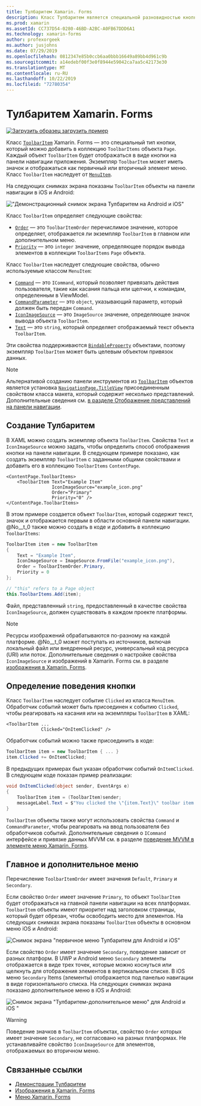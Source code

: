 ```yaml
---
title: Тулбаритем Xamarin. Forms
description: Класс Тулбаритем является специальной разновидностью кнопки, используемой на панели навигации приложения.
ms.prod: xamarin
ms.assetId: CC737D54-0280-46BD-A2BC-A0FB67DDD6A1
ms.technology: xamarin-forms
author: profexorgeek
ms.author: jusjohns
ms.date: 07/29/2019
ms.openlocfilehash: 0812347e85b0ccb6aa0bbb16649a89bb4d961c9b
ms.sourcegitcommit: a14edebf00f3e0f8944e59042ca7aa5c42173e30
ms.translationtype: MT
ms.contentlocale: ru-RU
ms.lasthandoff: 10/22/2019
ms.locfileid: "72780354"
---
```

# <a name="xamarinforms-toolbaritem"></a>Тулбаритем Xamarin. Forms

[![Загрузить образец](~/media/shared/download.png) загрузить пример](https://docs.microsoft.com/samples/xamarin/xamarin-forms-samples/userinterface-toolbaritem/)

Класс [`ToolbarItem`](xref:Xamarin.Forms.ToolbarItem) Xamarin. Forms — это специальный тип кнопки, который можно добавить в коллекцию `ToolbarItems` объекта `Page`. Каждый объект `ToolbarItem` будет отображаться в виде кнопки на панели навигации приложения. Экземпляр `ToolbarItem` может иметь значок и отображаться как первичный или вторичный элемент меню. Класс `ToolbarItem` наследует от [`MenuItem`](xref:Xamarin.Forms.MenuItem).

На следующих снимках экрана показаны `ToolbarItem` объекты на панели навигации в iOS и Android:

!["Демонстрационный снимок экрана Тулбаритем на Android и iOS"](toolbaritem-images/toolbaritem-device-screenshot.png "Демонстрационный снимок экрана Тулбаритем на устройствах Android и iOS")

Класс `ToolbarItem` определяет следующие свойства:

* [`Order`](xref:Xamarin.Forms.ToolbarItem.Order) — это `ToolbarItemOrder` перечислимое значение, которое определяет, отображается ли экземпляр `ToolbarItem` в главном или дополнительном меню.
* [`Priority`](xref:Xamarin.Forms.ToolbarItem.Priority) — это `integer` значение, определяющее порядок вывода элементов в коллекции `ToolbarItems` `Page` объекта.

Класс `ToolbarItem` наследует следующие свойства, обычно используемые классом `MenuItem`:

* [`Command`](xref:Xamarin.Forms.MenuItem.Command) — это `ICommand`, который позволяет привязать действия пользователя, такие как касания пальца или щелчки, к командам, определенным в ViewModel.
* [`CommandParameter`](xref:Xamarin.Forms.MenuItem.CommandParameter) — это `object`, указывающий параметр, который должен быть передан `Command`.
* [`IconImageSource`](xref:Xamarin.Forms.MenuItem.IconImageSource) — это `ImageSource` значение, определяющее значок вывода объекта `ToolbarItem`.
* [`Text`](xref:Xamarin.Forms.MenuItem.Text) — это `string`, который определяет отображаемый текст объекта `ToolbarItem`.

Эти свойства поддерживаются [`BindableProperty`](xref:Xamarin.Forms.BindableProperty) объектами, поэтому экземпляр `ToolbarItem` может быть целевым объектом привязок данных.

> [!NOTE]
> Альтернативой созданию панели инструментов из [`ToolbarItem`](xref:Xamarin.Forms.ToolbarItem) объектов является установка [`NavigationPage.TitleView`](xref:Xamarin.Forms.NavigationPage.TitleViewProperty) присоединенным свойством класса макета, который содержит несколько представлений. Дополнительные сведения см. [в разделе Отображение представлений на панели навигации](~/xamarin-forms/app-fundamentals/navigation/hierarchical.md#displaying-views-in-the-navigation-bar).

## <a name="create-a-toolbaritem"></a>Создание Тулбаритем

В XAML можно создать экземпляр объекта `ToolbarItem`. Свойства `Text` и `IconImageSource` можно задать, чтобы определить способ отображения кнопки на панели навигации. В следующем примере показано, как создать экземпляр `ToolbarItem` с заданными общими свойствами и добавить его в коллекцию `ToolbarItems` `ContentPage`.

```xaml
<ContentPage.ToolbarItems>
    <ToolbarItem Text="Example Item"
                 IconImageSource="example_icon.png"
                 Order="Primary"
                 Priority="0" />
</ContentPage.ToolbarItems>
```

В этом примере создается объект `ToolbarItem`, который содержит текст, значок и отображается первым в области основной панели навигации. @No__t_0 также можно создать в коде и добавить в коллекцию `ToolbarItems`:

```csharp
ToolbarItem item = new ToolbarItem
{
    Text = "Example Item",
    IconImageSource = ImageSource.FromFile("example_icon.png"),
    Order = ToolbarItemOrder.Primary,
    Priority = 0
};

// "this" refers to a Page object
this.ToolbarItems.Add(item);
```

Файл, представленный `string`, предоставленный в качестве свойства `IconImageSource`, должен существовать в каждом проекте платформы.

> [!NOTE]
> Ресурсы изображений обрабатываются по-разному на каждой платформе. @No__t_0 может поступать из источников, включая локальный файл или внедренный ресурс, универсальный код ресурса (URI) или поток. Дополнительные сведения о настройке свойства `IconImageSource` и изображений в Xamarin. Forms см. в разделе [изображения в Xamarin. Forms](~/xamarin-forms/user-interface/images.md).

## <a name="define-button-behavior"></a>Определение поведения кнопки

Класс `ToolbarItem` наследует событие `Clicked` из класса `MenuItem`. Обработчик событий может быть присоединен к событию `Clicked`, чтобы реагировать на касания или на экземпляры `ToolbarItem` в XAML:

```xaml
<ToolbarItem ...
             Clicked="OnItemClicked" />
```

Обработчик событий можно также присоединить в коде:

```csharp
ToolbarItem item = new ToolbarItem { ... }
item.Clicked += OnItemClicked;
```

В предыдущих примерах был указан обработчик событий `OnItemClicked`. В следующем коде показан пример реализации:

```csharp
void OnItemClicked(object sender, EventArgs e)
{
    ToolbarItem item = (ToolbarItem)sender;
    messageLabel.Text = $"You clicked the \"{item.Text}\" toolbar item.";
}
```

`ToolbarItem` объекты также могут использовать свойства `Command` и `CommandParameter`, чтобы реагировать на ввод пользователя без обработчиков событий. Дополнительные сведения о `ICommand` интерфейсе и привязке данных MVVM см. в разделе [поведение MVVM в элементе меню Xamarin. Forms](~/xamarin-forms/user-interface/menuitem.md#define-menuitem-behavior-with-mvvm).

## <a name="primary-and-secondary-menus"></a>Главное и дополнительное меню

Перечисление `ToolbarItemOrder` имеет значения `Default`, `Primary` и `Secondary`.

Если свойство `Order` имеет значение `Primary`, то объект `ToolbarItem` будет отображаться на главной панели навигации на всех платформах. `ToolbarItem` объекты имеют приоритет над заголовком страницы, который будет обрезан, чтобы освободить место для элементов. На следующих снимках экрана показаны `ToolbarItem` объекты в основном меню iOS и Android:

![Снимок экрана "первичное меню Тулбаритем для Android и iOS"](toolbaritem-images/toolbaritem-primary-menu.png "Снимок экрана основного меню Тулбаритем на устройствах Android и iOS")

Если свойство `Order` имеет значение `Secondary`, поведение зависит от разных платформ. В UWP и Android меню `Secondary` элементы отображается в виде трех точек, которые можно коснуться или щелкнуть для отображения элементов в вертикальном списке. В iOS меню `Secondary` Items (элементы) отображается под панелью навигации в виде горизонтального списка. На следующих снимках экрана показано дополнительное меню в iOS и Android:

![Снимок экрана "Тулбаритем-дополнительное меню" для Android и iOS "](toolbaritem-images/toolbaritem-secondary-menu.png "Снимок экрана дополнительного меню Тулбаритем в Android и iOS")

> [!WARNING]
> Поведение значков в `ToolbarItem` объектах, свойство `Order` которых имеет значение `Secondary`, не согласовано на разных платформах. Не устанавливайте свойство `IconImageSource` для элементов, отображаемых во вторичном меню.

## <a name="related-links"></a>Связанные ссылки

* [Демонстрации Тулбаритем](https://docs.microsoft.com/samples/xamarin/xamarin-forms-samples/userinterface-toolbaritem/)
* [Изображения в Xamarin. Forms](~/xamarin-forms/user-interface/images.md)
* [Меню Xamarin. Forms](~/xamarin-forms/user-interface/menuitem.md)

